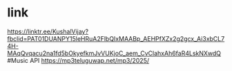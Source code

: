 # link
https://linktr.ee/KushalVijay?fbclid=PAT01DUANPY15leHRuA2FlbQIxMAABp_AEHPfXZx2g2gcx_Ai3xbCL74H-MAqQvqacu2na1fd5bOkyefkmJvVUKjoC_aem_CvClahxAh6faR4LskNXwdQ
#Music API
https://mp3teluguwap.net/mp3/2025/
